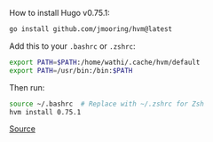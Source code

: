 How to install Hugo v0.75.1:

```sh
go install github.com/jmooring/hvm@latest
```

Add this to your `.bashrc` or `.zshrc`:

```sh
export PATH=$PATH:/home/wathi/.cache/hvm/default
export PATH=/usr/bin:/bin:$PATH
```

Then run:

```sh
source ~/.bashrc  # Replace with ~/.zshrc for Zsh
hvm install 0.75.1
```

[Source](https://github.com/jmooring/hvm)
